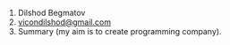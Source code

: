 1. Dilshod Begmatov
2. vicondilshod@gmail.com
3. Summary (my aim is to create programming company).
